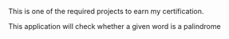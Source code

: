 This is one of the required projects to earn my certification.

This application will check whether a given word is a palindrome

